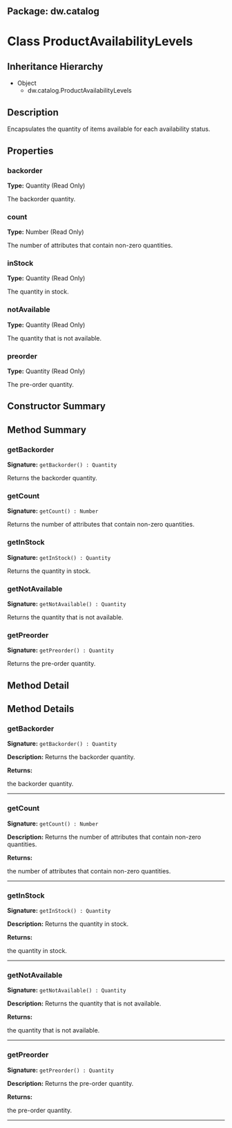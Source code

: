 ## Package: dw.catalog

# Class ProductAvailabilityLevels

## Inheritance Hierarchy

- Object
  - dw.catalog.ProductAvailabilityLevels

## Description

Encapsulates the quantity of items available for each availability status.

## Properties

### backorder

**Type:** Quantity (Read Only)

The backorder quantity.

### count

**Type:** Number (Read Only)

The number of attributes that contain non-zero quantities.

### inStock

**Type:** Quantity (Read Only)

The quantity in stock.

### notAvailable

**Type:** Quantity (Read Only)

The quantity that is not available.

### preorder

**Type:** Quantity (Read Only)

The pre-order quantity.

## Constructor Summary

## Method Summary

### getBackorder

**Signature:** `getBackorder() : Quantity`

Returns the backorder quantity.

### getCount

**Signature:** `getCount() : Number`

Returns the number of attributes that contain non-zero quantities.

### getInStock

**Signature:** `getInStock() : Quantity`

Returns the quantity in stock.

### getNotAvailable

**Signature:** `getNotAvailable() : Quantity`

Returns the quantity that is not available.

### getPreorder

**Signature:** `getPreorder() : Quantity`

Returns the pre-order quantity.

## Method Detail

## Method Details

### getBackorder

**Signature:** `getBackorder() : Quantity`

**Description:** Returns the backorder quantity.

**Returns:**

the backorder quantity.

---

### getCount

**Signature:** `getCount() : Number`

**Description:** Returns the number of attributes that contain non-zero quantities.

**Returns:**

the number of attributes that contain non-zero quantities.

---

### getInStock

**Signature:** `getInStock() : Quantity`

**Description:** Returns the quantity in stock.

**Returns:**

the quantity in stock.

---

### getNotAvailable

**Signature:** `getNotAvailable() : Quantity`

**Description:** Returns the quantity that is not available.

**Returns:**

the quantity that is not available.

---

### getPreorder

**Signature:** `getPreorder() : Quantity`

**Description:** Returns the pre-order quantity.

**Returns:**

the pre-order quantity.

---